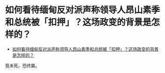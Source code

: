 # 如何看待缅甸反对派声称领导人昂山素季和总统被「扣押」？这场政变的背景是怎样的？

- [如何看待缅甸反对派声称领导人昂山素季和总统被「扣押」？这场政变的背景是怎样的？](https://www.zhihu.com/question/442262228/answer/1709552882)


竟未死，恐终赢。